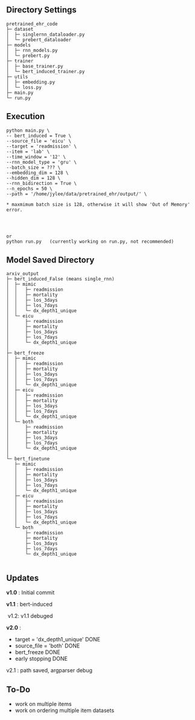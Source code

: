 ##  Directory Settings

```
pretrained_ehr_code
├─ dataset
│  ├─ singlernn_dataloader.py
│  └─ prebert_dataloader 
├─ models
│  ├─ rnn_models.py
│  └─ prebert.py
├─ trainer
│  ├─ base_trainer.py
│  └─ bert_induced_trainer.py
├─ utils
│  ├─ embedding.py
│  └─ loss.py
├─ main.py
└─ run.py
```

## Execution
```ar
python main.py \
-- bert_induced = True \ 
--source_file = 'eicu' \ 
--target = 'readmission' \ 
--item = 'lab' \ 
--time_window = '12' \ 
--rnn_model_type = 'gru' \ 
--batch_size = ??? \ 
--embedding_dim = 128 \ 
--hidden_dim = 128 \ 
--rnn_bidirection = True \
--n_epochs = 50 \ 
--path = '/home/jylee/data/pretrained_ehr/output/' \

* maxmimum batch size is 128, otherwise it will show 'Out of Memory' error.




or
python run.py   (currently working on run.py, not recommended)
```



## Model Saved Directory

```
arxiv_output
├─ bert_induced_False (means single_rnn)
│  ├─ mimic
│  │   ├─ readmission
│  │   ├─ mortality
│  │   ├─ los_3days
│  │   ├─ los_7days
│  │   └─ dx_depth1_unique
│  └─ eicu 
│      ├─ readmission
│      ├─ mortality
│      ├─ los_3days
│      ├─ los_7days
│      └─ dx_depth1_unique
│
├─ bert_freeze 
│  ├─ mimic
│  │   ├─ readmission
│  │   ├─ mortality
│  │   ├─ los_3days
│  │   ├─ los_7days
│  │   └─ dx_depth1_unique
│  ├─ eicu
│  │   ├─ readmission
│  │   ├─ mortality
│  │   ├─ los_3days
│  │   ├─ los_7days
│  │   └─ dx_depth1_unique
│  └─ both
│      ├─ readmission
│      ├─ mortality
│      ├─ los_3days
│      ├─ los_7days
│      └─ dx_depth1_unique
│
└─ bert_finetune
   ├─ mimic
   │   ├─ readmission
   │   ├─ mortality
   │   ├─ los_3days
   │   ├─ los_7days
   │   └─ dx_depth1_unique
   ├─ eicu
   │   ├─ readmission
   │   ├─ mortality
   │   ├─ los_3days
   │   ├─ los_7days
   │   └─ dx_depth1_unique
   └─ both
       ├─ readmission
       ├─ mortality
       ├─ los_3days
       ├─ los_7days
       └─ dx_depth1_unique
   
```



## Updates

**v1.0** : Initial commit

**v1.1** : bert-induced

​	v1.2:  v1.1 debuged

**v2.0** :

- target = 'dx_depth1_unique'  DONE
- source_file = 'both'  DONE 
- bert_freeze  DONE
- early stopping DONE

v2.1 : path saved, argparser debug


## To-Do
- work on multiple items
- work on ordering multiple item datasets
